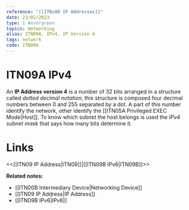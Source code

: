 ```yaml
---
reference: "[[ITNs09 IP Addresses]]"
date: 23/02/2023
type: 1 #evergreen
topics: Networking
alias: ITN09A, IPv4, IP Version 4
tags: network
code: ITN09A
---
```

# ITN09A IPv4

An **IP Address version 4** is a number of 32 bits arranged in a structure called *dotted decimal notation*, this structure is composed four decimal numbers between 0 and 255 separated by a dot. A part of this number identify the network, other identify the [[ITN05A Privileged EXEC Mode|Host]]. To know which subnet the host belongs is used the *IPv4 subnet mask* that says how many bits determine it.

# Links
<<[[ITN09 IP Address|ITN09]]|[[ITN09B IPv6|ITN09B]]>>

**Related notes:**
- [[ITN00B Intermediary Device|Networking Device]]
- [[ITN09 IP Address|IP Address]]
- [[ITN09B IPv6|IPv6]]